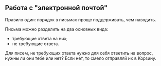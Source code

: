 ## Работа с "электронной почтой"

Правило один: порядок в письмах проще поддерживать, чем наводить.

Письма можно разделить на два основных вида:

- требующие ответа на них;
- не требующие ответа.

Для писем, не требующих ответа нужно для себя ответить на вопрос, нужны ли они
тебе или нет? Если нет, то смело отправляй их в Корзину.
